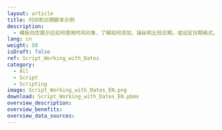 ```yaml
---
layout: article
title: 时间和日期脚本示例
description: 
  - 模板向您展示应如何使用时间对象，了解如何添加、操纵和比较日期，或设定日期格式。
lang: cn
weight: 50
isDraft: false
ref: Script_Working_with_Dates
category:
  - All
  - Script
  - Scripting
image: Script_Working_with_Dates_EN.png
download: Script_Working_with_Dates_EN.pbmx
overview_description:
overview_benefits:
overview_data_sources:
---
```

